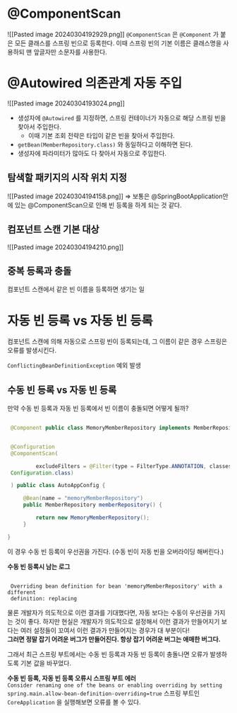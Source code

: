 # @ComponentScan
![[Pasted image 20240304192929.png]]
`@ComponentScan` 은 `@Component` 가 붙은 모든 클래스를 스프링 빈으로 등록한다. 이때 스프링 빈의 기본 이름은 클래스명을 사용하되 맨 앞글자만 소문자를 사용한다.
# @Autowired 의존관계 자동 주입
![[Pasted image 20240304193024.png]]
- 생성자에 `@Autowired` 를 지정하면, 스프링 컨테이너가 자동으로 해당 스프링 빈을 찾아서 주입한다. 
	- 이때 기본 조회 전략은 타입이 같은 빈을 찾아서 주입한다.
- `getBean(MemberRepository.class)` 와 동일하다고 이해하면 된다.
- 생성자에 파라미터가 많아도 다 찾아서 자동으로 주입한다.
## 탐색할 패키지의 시작 위치 지정
![[Pasted image 20240304194158.png]]
=> 보통은 @SpringBootApplication안에 있는 @ComponentScan으로 인해 빈 등록을 하게 되는 것 같다.
## 컴포넌트 스캔 기본 대상
![[Pasted image 20240304194210.png]]


## 중복 등록과 충돌
컴포넌트 스캔에서 같은 빈 이름을 등록하면 생기는 일

# 자동 빈 등록 vs 자동 빈 등록
컴포넌트 스캔에 의해 자동으로 스프링 빈이 등록되는데, 그 이름이 같은 경우 스프링은 오류를 발생시킨다.

`ConflictingBeanDefinitionException` 예외 발생

## 수동 빈 등록 vs 자동 빈 등록
만약 수동 빈 등록과 자동 빈 등록에서 빈 이름이 충돌되면 어떻게 될까?

```java

 @Component public class MemoryMemberRepository implements MemberRepository {}

```

```java

 @Configuration
 @ComponentScan(

         excludeFilters = @Filter(type = FilterType.ANNOTATION, classes =
 Configuration.class)

 ) public class AutoAppConfig {

     @Bean(name = "memoryMemberRepository")
     public MemberRepository memberRepository() {

         return new MemoryMemberRepository();
     }

}

```

이 경우 수동 빈 등록이 우선권을 가진다. (수동 빈이 자동 빈을 오버라이딩 해버린다.)

**수동 빈 등록시 남는 로그** 
```text

 Overriding bean definition for bean 'memoryMemberRepository' with a different
 definition: replacing

```

물론 개발자가 의도적으로 이런 결과를 기대했다면, 자동 보다는 수동이 우선권을 가지는 것이 좋다. 하지만 현실은 개발자가 의도적으로 설정해서 이런 결과가 만들어지기 보다는 여러 설정들이 꼬여서 이런 결과가 만들어지는 경우가 대 부분이다!  
**그러면 정말 잡기 어려운 버그가 만들어진다. 항상 잡기 어려운 버그는 애매한 버그다.**

그래서 최근 스프링 부트에서는 수동 빈 등록과 자동 빈 등록이 충돌나면 오류가 발생하도록 기본 값을 바꾸었다.

**수동 빈 등록, 자동 빈 등록 오류시 스프링 부트 에러**  
`Consider renaming one of the beans or enabling overriding by setting spring.main.allow-bean-definition-overriding=true` 
스프링 부트인 `CoreApplication` 을 실행해보면 오류를 볼 수 있다.